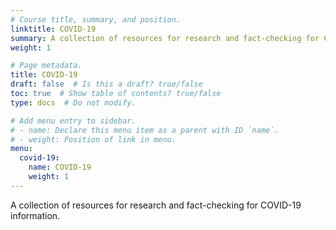 ```yaml
---
# Course title, summary, and position.
linktitle: COVID-19
summary: A collection of resources for research and fact-checking for COVID-19 information..
weight: 1

# Page metadata.
title: COVID-19
draft: false  # Is this a draft? true/false
toc: true  # Show table of contents? true/false
type: docs  # Do not modify.

# Add menu entry to sidebar.
# - name: Declare this menu item as a parent with ID `name`.
# - weight: Position of link in menu.
menu:
  covid-19:
    name: COVID-19
    weight: 1
---
```


A collection of resources for research and fact-checking for COVID-19 information.
